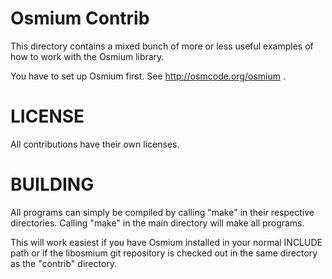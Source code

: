 
Osmium Contrib
==============

This directory contains a mixed bunch of more or less useful examples of how to
work with the Osmium library.

You have to set up Osmium first. See http://osmcode.org/osmium .


LICENSE
=======

All contributions have their own licenses.


BUILDING
========

All programs can simply be compiled by calling "make" in their respective
directories. Calling "make" in the main directory will make all programs.

This will work easiest if you have Osmium installed in your normal INCLUDE path
or if the libosmium git repository is checked out in the same directory as the
"contrib" directory.

